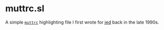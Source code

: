 # muttrc.sl

A simple [`muttrc`](http://www.mutt.org/) highlighting file I first wrote
for [jed](https://www.jedsoft.org/jed/) back in the late 1990s.

[//]: # (README.md ends here)
